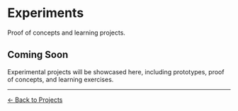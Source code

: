# Experiments

Proof of concepts and learning projects.

## Coming Soon

Experimental projects will be showcased here, including prototypes, proof of concepts, and learning exercises.

---

[← Back to Projects](../index.md)
